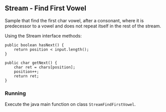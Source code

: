 ## Stream - Find First Vowel

Sample that find the first char vowel, after a consonant, where it is predecessor to a vowel and does not repeat itself in the rest of the stream.

Using the Stream interface methods:

```
public boolean hasNext() {
    return position < input.length();
}

public char getNext() {
    char ret = chars[position];
    position++;
    return ret;
}
 ```
 
### Running

Execute the java main function on class `StreamFindFirstVowel`.
 
 
